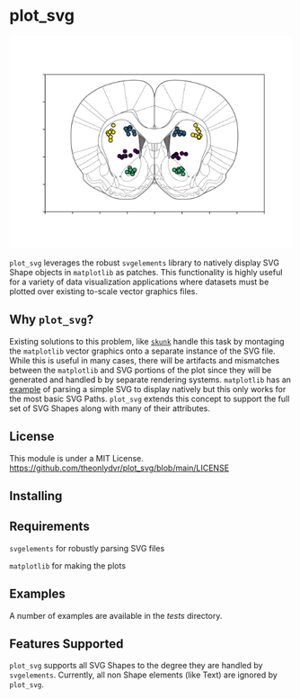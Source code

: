 # plot_svg

![Brain](tests/baseline_images/test_brain/brain.png)
 
`plot_svg` leverages the robust `svgelements` library to natively display SVG Shape objects in `matplotlib` as patches.
This functionality is highly useful for a variety of data visualization applications where datasets must be plotted over
existing to-scale vector graphics files.

## Why `plot_svg`?

Existing solutions to this problem, like [`skunk`](https://github.com/whitead/skunk) handle this task by montaging the 
`matplotlib` vector graphics onto a separate instance of the SVG file. While this is useful in many cases, there will be 
artifacts and mismatches between the `matplotlib` and SVG portions of the plot since they will be generated and handled b
by separate rendering systems. `matplotlib` has an [example](https://matplotlib.org/stable/gallery/showcase/firefox.html#sphx-glr-gallery-showcase-firefox-py)
of parsing a simple SVG to display natively but this only works for the most basic SVG Paths. `plot_svg` extends this concept
to support the full set of SVG Shapes along with many of their attributes. 

## License

This module is under a MIT License. https://github.com/theonlydvr/plot_svg/blob/main/LICENSE

## Installing

## Requirements

`svgelements` for robustly parsing SVG files

`matplotlib` for making the plots

## Examples

A number of examples are available in the *tests* directory.

## Features Supported

`plot_svg` supports all SVG Shapes to the degree they are handled by `svgelements`. Currently, all non Shape elements
(like Text) are ignored by `plot_svg`. 